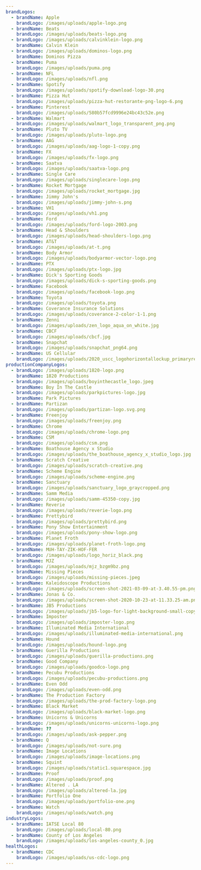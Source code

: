 ```yaml
---
brandLogos:
  - brandName: Apple
    brandLogo: /images/uploads/apple-logo.png
  - brandName: Beats
    brandLogo: /images/uploads/beats-logo.png
  - brandLogo: /images/uploads/calvinklein-logo.png
    brandName: Calvin Klein
  - brandLogo: /images/uploads/dominos-logo.png
    brandName: Dominos Pizza
  - brandName: Puma
    brandLogo: /images/uploads/puma.png
  - brandName: NFL
    brandLogo: /images/uploads/nfl.png
  - brandName: Spotify
    brandLogo: /images/uploads/spotify-download-logo-30.png
  - brandName: Pizza Hut
    brandLogo: /images/uploads/pizza-hut-restorante-png-logo-6.png
  - brandName: Pinterest
    brandLogo: /images/uploads/580b57fcd9996e24bc43c52e.png
  - brandName: Walmart
    brandLogo: /images/uploads/walmart_logo_transparent_png.png
  - brandName: Pluto TV
    brandLogo: /images/uploads/pluto-logo.png
  - brandName: AAG
    brandLogo: /images/uploads/aag-logo-1-copy.png
  - brandName: FX
    brandLogo: /images/uploads/fx-logo.png
  - brandName: Saatva
    brandLogo: /images/uploads/saatva-logo.png
  - brandName: Single Care
    brandLogo: /images/uploads/singlecare-logo.png
  - brandName: Rocket Mortgage
    brandLogo: /images/uploads/rocket_mortgage.jpg
  - brandName: Jimmy John's
    brandLogo: /images/uploads/jimmy-john-s.png
  - brandName: VH1
    brandLogo: /images/uploads/vh1.png
  - brandName: Ford
    brandLogo: /images/uploads/ford-logo-2003.png
  - brandName: Head & Shoulders
    brandLogo: /images/uploads/head-shoulders-logo.png
  - brandName: AT&T
    brandLogo: /images/uploads/at-t.png
  - brandName: Body Armor
    brandLogo: /images/uploads/bodyarmor-vector-logo.png
  - brandName: PTX
    brandLogo: /images/uploads/ptx-logo.jpg
  - brandName: Dick's Sporting Goods
    brandLogo: /images/uploads/dick-s-sporting-goods.png
  - brandName: Facebook
    brandLogo: /images/uploads/facebook-logo.png
  - brandName: Toyota
    brandLogo: /images/uploads/toyota.png
  - brandName: Coverance Insurance Solutions
    brandLogo: /images/uploads/coverance-2-color-1-1.png
  - brandName: Zenni
    brandLogo: /images/uploads/zen_logo_aqua_on_white.jpg
  - brandName: CBCF
    brandLogo: /images/uploads/cbcf.jpg
  - brandName: Snapchat
    brandLogo: /images/uploads/snapchat_png64.png
  - brandName: US Cellular
    brandLogo: /images/uploads/2020_uscc_logohorizontallockup_primaryredblue_pantone_tm.png
productionCompanyLogos:
  - brandLogo: /images/uploads/1820-logo.png
    brandName: 1820 Productions
  - brandLogo: /images/uploads/boyinthecastle_logo.jpeg
    brandName: Boy In The Castle
  - brandLogo: /images/uploads/parkpictures-logo.jpg
    brandName: Park Pictures
  - brandName: Partizan
    brandLogo: /images/uploads/partizan-logo.svg.png
  - brandName: Freenjoy
    brandLogo: /images/uploads/freenjoy.png
  - brandName: Chrome
    brandLogo: /images/uploads/chrome-logo.png
  - brandName: CSM
    brandLogo: /images/uploads/csm.png
  - brandName: Boathouse Agency x Studio
    brandLogo: /images/uploads/the_boathouse_agency_x_studio_logo.jpg
  - brandName: Scratch Creative
    brandLogo: /images/uploads/scratch-creative.png
  - brandName: Scheme Engine
    brandLogo: /images/uploads/scheme-engine.png
  - brandName: Sanctuary
    brandLogo: /images/uploads/sanctuary_logo_graycropped.png
  - brandName: Samm Media
    brandLogo: /images/uploads/samm-45350-copy.jpg
  - brandName: Reverie
    brandLogo: /images/uploads/reverie-logo.png
  - brandName: Prettybird
    brandLogo: /images/uploads/prettybird.png
  - brandName: Pony Show Entertainment
    brandLogo: /images/uploads/pony-show-logo.png
  - brandName: Planet Froth
    brandLogo: /images/uploads/planet-froth-logo.png
  - brandName: MUH-TAY-ZIK-HOF-FER
    brandLogo: /images/uploads/logo_horiz_black.png
  - brandName: MJZ
    brandLogo: /images/uploads/mjz_bzgm9bz.png
  - brandName: Missing Pieces
    brandLogo: /images/uploads/missing-pieces.jpeg
  - brandName: Kaleidoscope Productions
    brandLogo: /images/uploads/screen-shot-2021-03-09-at-3.40.55-pm.png
  - brandName: Jonas & Co.
    brandLogo: /images/uploads/screen-shot-2020-10-23-at-11.33.25-am.png
  - brandName: JB5 Productions
    brandLogo: /images/uploads/jb5-logo-for-light-background-small-copy.png
  - brandName: Imposter
    brandLogo: /images/uploads/imposter-logo.png
  - brandName: Illuminated Media International
    brandLogo: /images/uploads/illuminated-media-international.png
  - brandName: Hound
    brandLogo: /images/uploads/hound-logo.png
  - brandName: Guerilla Productions
    brandLogo: /images/uploads/guerilla-productions.png
  - brandName: Good Company
    brandLogo: /images/uploads/goodco-logo.png
  - brandName: Pecubu Productions
    brandLogo: /images/uploads/pecubu-productions.png
  - brandName: Even Odd
    brandLogo: /images/uploads/even-odd.png
  - brandName: The Production Factory
    brandLogo: /images/uploads/the-prod-factory-logo.png
  - brandName: Black Market
    brandLogo: /images/uploads/black-market-logo.png
  - brandName: Unicorns & Unicorns
    brandLogo: /images/uploads/unicorns-unicorns-logo.png
  - brandName: ??
    brandLogo: /images/uploads/ask-pepper.png
  - brandName: Q
    brandLogo: /images/uploads/not-sure.png
  - brandName: Image Locations
    brandLogo: /images/uploads/image-locations.png
  - brandName: Squint
    brandLogo: /images/uploads/static1.squarespace.jpg
  - brandName: Proof
    brandLogo: /images/uploads/proof.png
  - brandName: Altered . LA
    brandLogo: /images/uploads/altered-la.jpg
  - brandName: Portfolio One
    brandLogo: /images/uploads/portfolio-one.png
  - brandName: Watch
    brandLogo: /images/uploads/watch.png
industryLogos:
  - brandName: IATSE Local 80
    brandLogo: /images/uploads/local-80.png
  - brandName: County of Los Angeles
    brandLogo: /images/uploads/los-angeles-county_0.jpg
healthLogos:
  - brandName: CDC
    brandLogo: /images/uploads/us-cdc-logo.png
---
```

